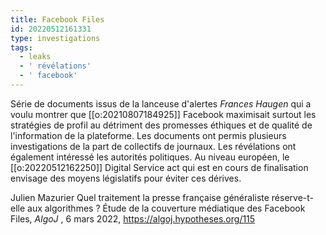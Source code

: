 ```yaml
---
title: Facebook Files
id: 20220512161331
type: investigations
tags:
  - leaks
  - ' révélations'
  - ' facebook'
---
```


Série de documents issus de la lanceuse d'alertes *Frances Haugen* qui a voulu montrer que [[o:20210807184925]] Facebook maximisait surtout les stratégies de profil au détriment des promesses éthiques et de qualité de l'information de la plateforme. 
Les documents ont permis plusieurs investigations de la part de collectifs de journaux.
Les révélations ont également intéressé les autorités politiques.
Au niveau européen, le [[o:20220512162250]] Digital Service act  qui est en cours de finalisation envisage des moyens législatifs pour éviter ces dérives.

Julien Mazurier Quel traitement la presse française généraliste réserve-t-elle aux algorithmes ?
Étude de la couverture médiatique des Facebook Files, _AlgoJ_ , 6 mars 2022,  https://algoj.hypotheses.org/115